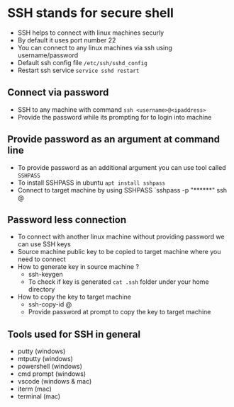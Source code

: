 # SSH stands for secure shell

- SSH helps to connect with linux machines securly
- By default it uses port number 22
- You can connect to any linux machines via ssh using username/password
- Default ssh config file `/etc/ssh/sshd_config`
- Restart ssh service `service sshd restart`

## Connect via password

- SSH to any machine with command `ssh <username>@<ipaddress>`
- Provide the password while its prompting for to login into machine

## Provide password as an argument at command line

- To provide password as an additional argument you can use tool called `SSHPASS`
- To install SSHPASS in ubuntu `apt install sshpass`
- Connect to target machine by using SSHPASS `sshpass -p "******" ssh <username>@<ipaddress>

## Password less connection

- To connect with another linux machine without providing password we can use SSH keys
- Source machine public key to be copied to target machine where you need to connect
- How to generate key in source machine ?
    * ssh-keygen
    * To check if key is generated `cat .ssh` folder under your home directory
- How to copy the key to target machine
    * ssh-copy-id <username>@<ipaddress>
    * Provide password at prompt to copy the key to target machine

## Tools used for SSH in general

- putty      (windows)
- mtputty    (windows)
- powershell (windows)
- cmd prompt (windows)
- vscode     (windows & mac)
- iterm      (mac)
- terminal   (mac)
